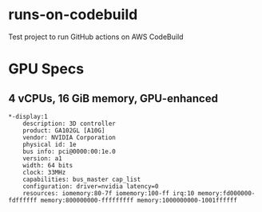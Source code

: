 # runs-on-codebuild

Test project to run GitHub actions on AWS CodeBuild

# GPU Specs

## 4 vCPUs, 16 GiB memory, GPU-enhanced

    *-display:1
        description: 3D controller
        product: GA102GL [A10G]
        vendor: NVIDIA Corporation
        physical id: 1e
        bus info: pci@0000:00:1e.0
        version: a1
        width: 64 bits
        clock: 33MHz
        capabilities: bus_master cap_list
        configuration: driver=nvidia latency=0
        resources: iomemory:80-7f iomemory:100-ff irq:10 memory:fd000000-fdffffff memory:800000000-fffffffff memory:1000000000-1001ffffff
